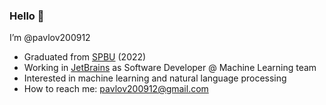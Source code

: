 ### Hello 👋
I’m @pavlov200912
- Graduated from [SPBU](https://math-cs.spbu.ru/en/) (2022) 
- Working in [JetBrains](https://www.jetbrains.com) as Software Developer @ Machine Learning team
- Interested in machine learning and natural language processing
- How to reach me: pavlov200912@gmail.com

<!---
pavlov200912/pavlov200912 is a ✨ special ✨ repository because its `README.md` (this file) appears on your GitHub profile.
You can click the Preview link to take a look at your changes.
--->
